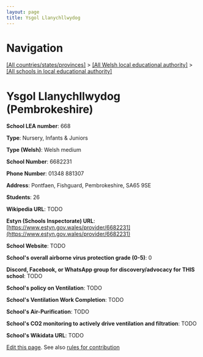 ```yaml
---
layout: page
title: Ysgol Llanychllwydog
---
```

# Navigation

[[All countries/states/provinces]](../../..) > [[All Welsh local educational authority]](../..) > [[All schools in local educational authority]](..)

# Ysgol Llanychllwydog (Pembrokeshire)

**School LEA number**: 668

**Type**: Nursery, Infants & Juniors

**Type (Welsh)**: Welsh medium

**School Number**: 6682231

**Phone Number**: 01348 881307

**Address**: Pontfaen, Fishguard, Pembrokeshire, SA65 9SE

**Students**: 26

**Wikipedia URL**: TODO

**Estyn (Schools Inspectorate) URL**: [https://www.estyn.gov.wales/provider/6682231](https://www.estyn.gov.wales/provider/6682231)

**School Website**: TODO

**School's overall airborne virus protection grade (0-5)**: 0

**Discord, Facebook, or WhatsApp group for discovery/advocacy for THIS school**: TODO

**School's policy on Ventilation**: TODO

**School's Ventilation Work Completion**: TODO

**School's Air-Purification**: TODO

**School's CO2 monitoring to actively drive ventilation and filtration**: TODO

**School's Wikidata URL**: TODO




[Edit this page](https://github.com/VentilationProject/Wales/edit/prif/./Pembrokeshire/Ysgol_Llanychllwydog.md). See also [rules for contribution](../../../contribution-rules/)